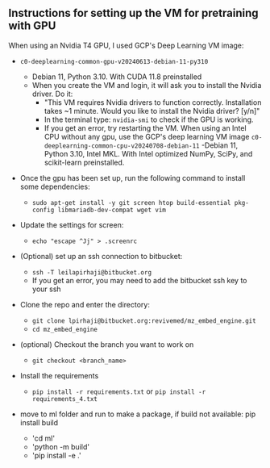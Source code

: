 


## Instructions for setting up the VM for pretraining with GPU

When using an Nvidia T4 GPU, I used GCP's Deep Learning VM image:
- `c0-deeplearning-common-gpu-v20240613-debian-11-py310`
    -  Debian 11, Python 3.10. With CUDA 11.8 preinstalled
    - When you create the VM and login, it will ask you to install the Nvidia driver. Do it:
        - "This VM requires Nvidia drivers to function correctly.   Installation takes ~1 minute.
        Would you like to install the Nvidia driver? [y/n]"
        - In the terminal type: `nvidia-smi` to check if the GPU is working.
        - If you get an error, try restarting the VM.
When using an Intel CPU without any gpu, use the GCP's deep learning VM image
    `c0-deeplearning-common-cpu-v20240708-debian-11`
    -Debian 11, Python 3.10, Intel MKL. With Intel optimized NumPy, SciPy, and scikit-learn preinstalled.

- Once the gpu has been set up, run the following command to install some dependencies:
    - `sudo apt-get install -y git screen htop build-essential pkg-config libmariadb-dev-compat wget vim`
- Update the settings for screen:
    - `echo "escape ^Jj" > .screenrc`
- (Optional) set up an ssh connection to bitbucket:
    - `ssh -T leilapirhaji@bitbucket.org`
    - If you get an error, you may need to add the bitbucket ssh key to your ssh
- Clone the repo and enter the directory:
    - `git clone lpirhaji@bitbucket.org:revivemed/mz_embed_engine.git`
    - `cd mz_embed_engine`
- (optional) Checkout the branch you want to work on
    - `git checkout <branch_name>`
- Install the requirements
    - `pip install -r requirements.txt` or `pip install -r requirements_4.txt`
- move to ml folder and run to make a package, if build not available: pip install build
    - 'cd ml'
    - 'python -m build'
    - 'pip install -e .'

